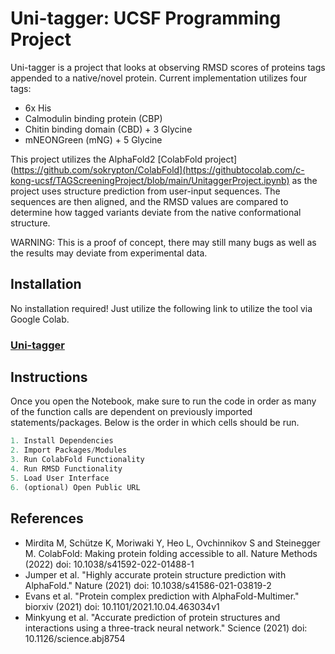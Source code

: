 # Uni-tagger: UCSF Programming Project

Uni-tagger is a project that looks at observing RMSD scores of proteins tags appended to a native/novel protein. Current implementation utilizes four tags:
- 6x His
- Calmodulin binding protein (CBP)
- Chitin binding domain (CBD) + 3 Glycine
- mNEONGreen (mNG) + 5 Glycine

This project utilizes the AlphaFold2 [ColabFold project](https://github.com/sokrypton/ColabFold](https://githubtocolab.com/c-kong-ucsf/TAGScreeningProject/blob/main/UnitaggerProject.ipynb) as the project uses structure prediction from user-input sequences. The sequences are then aligned, and the RMSD values are compared to determine how tagged variants deviate from the native conformational structure. 

WARNING: This is a proof of concept, there may still many bugs as well as the results may deviate from experimental data. 

## Installation

No installation required! Just utilize the following link to utilize the tool via Google Colab.

### [Uni-tagger](google.com)

## Instructions

Once you open the Notebook, make sure to run the code in order as many of the function calls are dependent on previously imported statements/packages. Below is the order in which cells should be run.

```python
1. Install Dependencies
2. Import Packages/Modules
3. Run ColabFold Functionality
4. Run RMSD Functionality
5. Load User Interface
6. (optional) Open Public URL
```

## References

* Mirdita M, Schütze K, Moriwaki Y, Heo L, Ovchinnikov S and Steinegger M. ColabFold: Making protein folding accessible to all.
    Nature Methods (2022) doi: 10.1038/s41592-022-01488-1
* Jumper et al. "Highly accurate protein structure prediction with AlphaFold."
    Nature (2021) doi: 10.1038/s41586-021-03819-2
* Evans et al. "Protein complex prediction with AlphaFold-Multimer."
    biorxiv (2021) doi: 10.1101/2021.10.04.463034v1
* Minkyung et al. "Accurate prediction of protein structures and interactions using a three-track neural network."
    Science (2021) doi: 10.1126/science.abj8754
